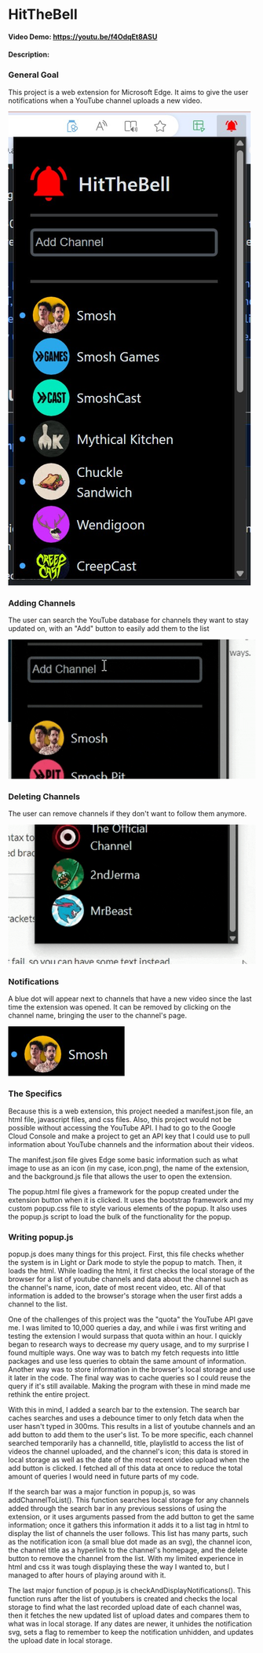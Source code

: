 # HitTheBell
#### Video Demo:  https://youtu.be/f4OdqEt8ASU
#### Description:
### **General Goal**
This project is a web extension for Microsoft Edge. It aims to give the user notifications when a YouTube channel uploads a new video.

![Example Picture: Extension](./examples/example1.jpg)

### **Adding Channels**
The user can search the YouTube database for channels they want to stay updated on, with an "Add" button to easily add them to the list

![Example Picture: Add Button](./examples/example2.gif)

### **Deleting Channels**
The user can remove channels if they don't want to follow them anymore.

![Example Picture: Delete Button](./examples/example3.gif)

### **Notifications**
A blue dot will appear next to channels that have a new video since the last time the extension was opened. It can be removed by clicking on the channel name, bringing the user to the channel's page.

![Example Picture: Notifications](./examples/example4.jpg)

### **The Specifics**
Because this is a web extension, this project needed a manifest.json file, an html file, javascript files, and css files. Also, this project would not be possible without accessing the YouTube API. I had to go to the Google Cloud Console and make a project to get an API key that I could use to pull information about YouTube channels and the information about their videos.

The manifest.json file gives Edge some basic information such as what image to use as an icon (in my case, icon.png), the name of the extension, and the background.js file that allows the user to open the extension.

The popup.html file gives a framework for the popup created under the extension button when it is clicked. It uses the bootstrap framework and my custom popup.css file to style various elements of the popup. It also uses the popup.js script to load the bulk of the functionality for the popup.

### **Writing popup.js**
popup.js does many things for this project. First, this file checks whether the system is in Light or Dark mode to style the popup to match. Then, it loads the html. While loading the html, it first checks the local storage of the browser for a list of youtube channels and data about the channel such as the channel's name, icon, date of most recent video, etc. All of that information is added to the browser's storage when the user first adds a channel to the list. 

One of the challenges of this project was the "quota" the YouTube API gave me. I was limited to 10,000 queries a day, and while i was first writing and testing the extension I would surpass that quota within an hour. I quickly began to research ways to decrease my query usage, and to my surprise I found multiple ways. One way was to batch my fetch requests into little packages and use less queries to obtain the same amount of information. Another way was to store information in the browser's local storage and use it later in the code. The final way was to cache queries so I could reuse the query if it's still available. Making the program with these in mind made me rethink the entire project. 

With this in mind, I added a search bar to the extension. The search bar caches searches and uses a debounce timer to only fetch data when the user hasn't typed in 300ms. This results in a list of youtube channels and an add button to add them to the user's list. To be more specific, each channel searched temporarily has a channelId, title, playlistId to access the list of videos the channel uploaded, and the channel's icon; this data is stored in local storage as well as the date of the most recent video upload when the add button is clicked. I fetched all of this data at once to reduce the total amount of queries I would need in future parts of my code. 

If the search bar was a major function in popup.js, so was addChannelToList(). This function searches local storage for any channels added through the search bar in any previous sessions of using the extension, or it uses arguments passed from the add button to get the same information; once it gathers this information it adds it to a list tag in html to display the list of channels the user follows. This list has many parts, such as the notification icon (a small blue dot made as an svg), the channel icon, the channel title as a hyperlink to the channel's homepage, and the delete button to remove the channel from the list. With my limited experience in html and css it was tough displaying these the way I wanted to, but I managed to after hours of playing around with it.

The last major function of popup.js is checkAndDisplayNotifications(). This function runs after the list of youtubers is created and checks the local storage to find what the last recorded upload date of each channel was, then it fetches the new updated list of upload dates and compares them to what was in local storage. If any dates are newer, it unhides the notification svg, sets a flag to remember to keep the notification unhidden, and updates the upload date in local storage.
